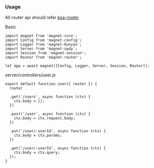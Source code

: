 ### Usage
All router api should refer [koa-router](https://github.com/alexmingoia/koa-router)

Basic
```
import magnet from 'magnet-core';
import Config from 'magnet-config';
import Logger from 'magnet-bunyan';
import Server from 'magnet-spdy';
import Session from 'magnet-session';
import Router from 'magnet-router';

let app = await magnet([Config, Logger, Server, Session, Router]);
```

server/controllers/user.js
```
export default function user({ router }) {
  router

  .get('/users', async function (ctx) {
    ctx.body = [];
  })

  .post('/user', async function (ctx) {
    ctx.body = ctx.request.body;
  })

  .put('/user/:userId', async function (ctx) {
    ctx.body = ctx.params;
  })

  .get('/user/:userId', async function (ctx) {
    ctx.body = ctx.query;
  });
}
```
